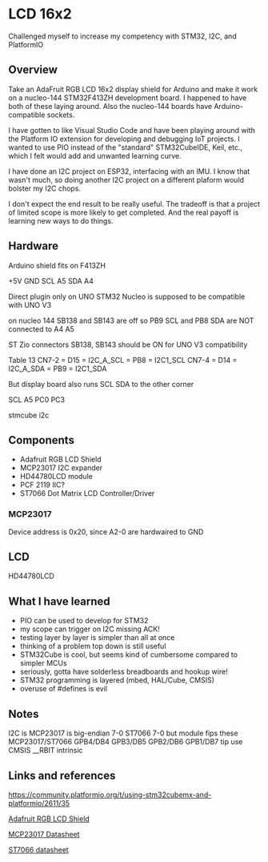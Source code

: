 # LCD 16x2
Challenged myself to increase my competency with STM32, I2C, and PlatformIO

## Overview
Take an AdaFruit RGB LCD 16x2 display shield for Arduino and make it
work on a nucleo-144 STM32F413ZH development board.
I happened to have both of these laying around.
Also the nucleo-144 boards have Arduino-compatible sockets.

I have gotten to like Visual Studio Code and have been playing around with the 
Platform IO extension for developing and debugging IoT projects.
I wanted to use PIO instead of the "standard" STM32CubeIDE, Keil, etc., which I felt would add and unwanted learning curve.

I have done an I2C project on ESP32, interfacing with an IMU.
I know that wasn't much, so doing another I2C project on a different plaform
would bolster my I2C chops.

I don't expect the end result to be really useful.
The tradeoff is that a project of limited scope is more likely to get completed.
And the real payoff is learning new ways to do things.

## Hardware
Arduino shield fits on F413ZH

+5V
GND
SCL A5
SDA A4

Direct plugin only on UNO
STM32 Nucleo is supposed to be compatible with UNO V3

on nucleo 144
SB138 and SB143 are off
so PB9 SCL and PB8 SDA are NOT connected to A4 A5

ST Zio connectors
SB138, SB143 should be ON for UNO V3 compatibility

Table 13
CN7-2 = D15 = I2C_A_SCL = PB8 = I2C1_SCL
CN7-4 = D14 = I2C_A_SDA = PB9 = I2C1_SDA

But display board also runs SCL SDA to the other corner


SCL A5 PC0 PC3

stmcube i2c

## Components
- Adafruit RGB LCD Shield
- MCP23017 I2C expander
- HD44780LCD module
- PCF 2119 IIC?
- ST7066 Dot Matrix LCD Controller/Driver

### MCP23017
Device address is 0x20, since A2-0 are hardwaired to GND

## LCD
HD44780LCD

## What I have learned
- PIO can be used to develop for STM32
- my scope can trigger on I2C missing ACK!
- testing layer by layer is simpler than all at once
- thinking of a problem top down is still useful
- STM32Cube is cool, but seems kind of cumbersome compared to simpler MCUs
- seriously, gotta have solderless breadboards and hookup wire!
- STM32 programming is layered (mbed, HAL/Cube, CMSIS)
- overuse of #defines is evil

## Notes
I2C is 
MCP23017 is big-endian 7-0
ST7066 7-0
but module fips these MCP23017/ST7066
GPB4/DB4
GPB3/DB5
GPB2/DB6
GPB1/DB7
tip use CMSIS __RBIT intrinsic

## Links and references
https://community.platformio.org/t/using-stm32cubemx-and-platformio/2611/35

[Adafruit RGB LCD Shield](https://learn.adafruit.com/rgb-lcd-shield/downloads)

[MCP23017 Datasheet](https://ww1.microchip.com/downloads/en/devicedoc/20001952c.pdf)

[ST7066 datasheet](https://www.sparkfun.com/datasheets/LCD/st7066.pdf)

